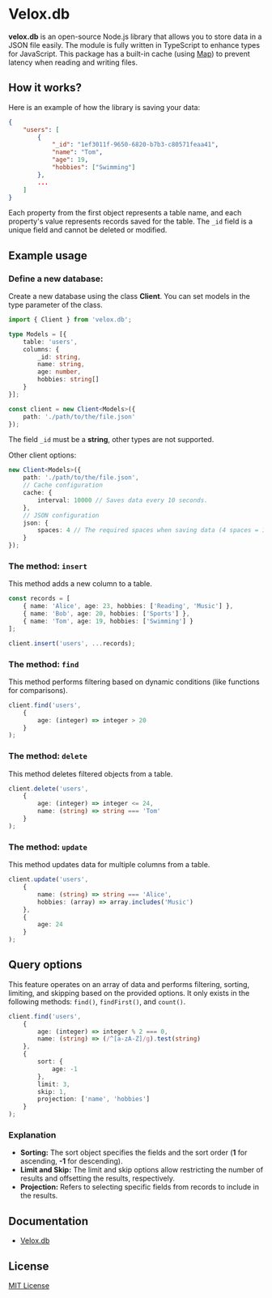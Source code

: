# Velox.db

**velox.db** is an open-source Node.js library that allows you to store data in a JSON file easily. The module is fully written in TypeScript to enhance types for JavaScript. This package has a built-in cache (using [Map](https://developer.mozilla.org/en-US/docs/Web/JavaScript/Reference/Global_Objects/Map)) to prevent latency when reading and writing files.

## How it works?

Here is an example of how the library is saving your data:

```json
{
    "users": [
        {   
            "_id": "1ef3011f-9650-6820-b7b3-c80571feaa41",
            "name": "Tom",
            "age": 19,
            "hobbies": ["Swimming"]
        },
        ...
    ]
}
```

Each property from the first object represents a table name, and each property's value represents records saved for the table. The `_id` field is a unique field and cannot be deleted or modified.

## Example usage

### Define a new database:
Create a new database using the class **Client**. You can set models in the type parameter of the class.

```ts
import { Client } from 'velox.db';

type Models = [{
    table: 'users',
    columns: {
        _id: string,
        name: string,
        age: number,
        hobbies: string[]
    }
}];

const client = new Client<Models>({
    path: './path/to/the/file.json'
});
```

The field `_id` must be a **string**, other types are not supported.

Other client options:

```ts
new Client<Models>({
    path: './path/to/the/file.json',
    // Cache configuration
    cache: {
        interval: 10000 // Saves data every 10 seconds.
    },
    // JSON configuration
    json: {
        spaces: 4 // The required spaces when saving data (4 spaces = 1 TAB).
    }
});
```

### The method: `insert`
This method adds a new column to a table.

```ts
const records = [
    { name: 'Alice', age: 23, hobbies: ['Reading', 'Music'] },
    { name: 'Bob', age: 20, hobbies: ['Sports'] },
    { name: 'Tom', age: 19, hobbies: ['Swimming'] }
];

client.insert('users', ...records);
```

### The method: `find`

This method performs filtering based on dynamic conditions (like functions for comparisons).

```ts
client.find('users',
    {
        age: (integer) => integer > 20
    }
);
```

### The method: `delete`

This method deletes filtered objects from a table.

```ts
client.delete('users',
    {
        age: (integer) => integer <= 24,
        name: (string) => string === 'Tom'
    }
);
```

### The method: `update`

This method updates data for multiple columns from a table.

```ts
client.update('users',
    {
        name: (string) => string === 'Alice',
        hobbies: (array) => array.includes('Music')
    },
    {
        age: 24
    }
);
```

## Query options

This feature operates on an array of data and performs filtering, sorting, limiting, and skipping based on the provided options. It only exists in the following methods: `find()`, `findFirst()`, and `count()`.

```ts
client.find('users',
    {
        age: (integer) => integer % 2 === 0,
        name: (string) => (/^[a-zA-Z]/g).test(string)
    },
    {
        sort: {
            age: -1
        },
        limit: 3,
        skip: 1,
        projection: ['name', 'hobbies']
    }
);
```

### Explanation
- **Sorting:** The sort object specifies the fields and the sort order (**1** for ascending, **-1** for descending).
- **Limit and Skip:** The limit and skip options allow restricting the number of results and offsetting the results, respectively.
- **Projection:** Refers to selecting specific fields from records to include in the results.

## Documentation

- [Velox.db](https://tfagaming.github.io/velox.db/)

## License
[MIT License](./LICENSE)